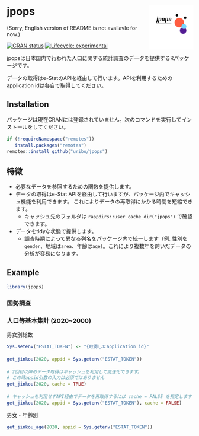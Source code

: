 
<!-- README.md is generated from README.Rmd. Please edit that file -->

# jpops <img src="man/figures/logo.png" align="right" width="120px" />

(Sorry, English version of README is not availavle for now.)

<!-- badges: start -->

[![CRAN
status](https://www.r-pkg.org/badges/version/jpops)](https://CRAN.R-project.org/package=jpops)
[![Lifecycle:
experimental](https://img.shields.io/badge/lifecycle-experimental-orange.svg)](https://lifecycle.r-lib.org/articles/stages.html#experimental)
<!-- badges: end -->

jpopsは日本国内で行われた人口に関する統計調査のデータを提供するRパッケージです。

データの取得はe-StatのAPIを経由して行います。APIを利用するためのapplication
idは各自で取得してください。

## Installation

パッケージは現在CRANには登録されていません。次のコマンドを実行してインストールをしてください。

``` r
if (!requireNamespace("remotes"))
   install.packages("remotes")
remotes::install_github("uribo/jpops")
```

## 特徴

-   必要なデータを参照するための関数を提供します。
-   データの取得はe-Stat
    APIを経由して行いますが、パッケージ内でキャッシュ機能を利用できます。
    これによりデータの再取得にかかる時間を短縮できます。
    -   キャッシュ先のフォルダは `rappdirs::user_cache_dir("jpops")`
        で確認できます。
-   データをtidyな状態で提供します。
    -   調査時期によって異なる列名をパッケージ内で統一します（例.
        性別を`gender`、地域は`area`、年齢は`age`）。これにより複数年を跨いだデータの分析が容易になります。

## Example

``` r
library(jpops)
```

### 国勢調査

### 人口等基本集計 (2020\~2000)

男女別総数

``` r
Sys.setenv("ESTAT_TOKEN") <- "{取得したapplication id}"

get_jinkou(2020, appid = Sys.getenv("ESTAT_TOKEN"))

# 2回目以降のデータ取得はキャッシュを利用して高速化できます。
# この時appid引数の入力は必須ではありません
get_jinkou(2020, cache = TRUE)

# キャッシュを利用せずAPI経由でデータを再取得するには cache = FALSE を指定します
get_jinkou(2020, appid = Sys.getenv("ESTAT_TOKEN"), cache = FALSE)
```

男女・年齢別

``` r
get_jinkou_age(2020, appid = Sys.getenv("ESTAT_TOKEN"))
```
